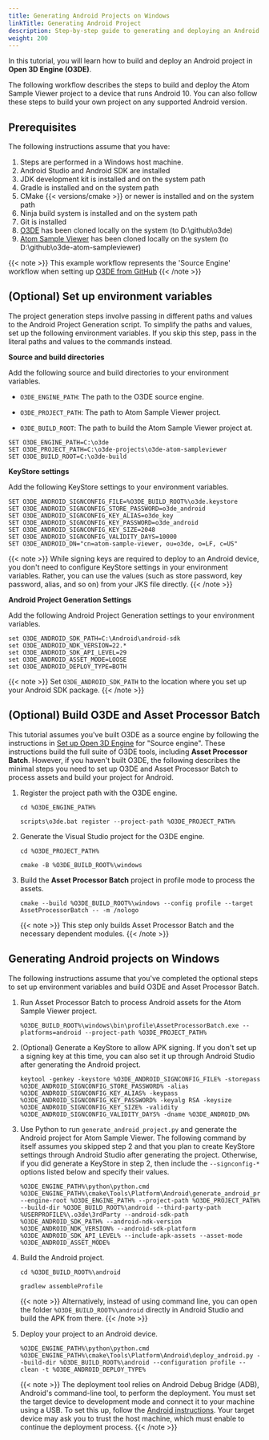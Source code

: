 ```yaml
---
title: Generating Android Projects on Windows
linkTitle: Generating Android Project
description: Step-by-step guide to generating and deploying an Android project for Open 3D Engine (O3DE).
weight: 200
---
```



In this tutorial, you will learn how to build and deploy an Android project in **Open 3D Engine (O3DE)**.

The following workflow describes the steps to build and deploy the Atom Sample Viewer project to a device that runs Android 10. You can also follow these steps to build your own project on any supported Android version. 

## Prerequisites

The following instructions assume that you have:

1.  Steps are performed in a Windows host machine.
2.  Android Studio and Android SDK are installed
3.  JDK development kit is installed and on the system path
4.  Gradle is installed and on the system path
5.  CMake {{< versions/cmake >}} or newer is installed and on the system path
6.  Ninja build system is installed and on the system path
7.  Git is installed
8.  [O3DE](https://github.com/o3de/o3de.git) has been cloned locally on the system (to D:\\github\\o3de)
9.  [Atom Sample Viewer](https://github.com/o3de/o3de-atom-sampleviewer.git) has been cloned locally on the system (to D:\\github\\o3de-atom-sampleviewer)

{{< note >}}
This example workflow represents the 'Source Engine' workflow when setting up [O3DE from GitHub](/docs/welcome-guide/setup/setup-from-github)
{{< /note >}}


## (Optional) Set up environment variables

The project generation steps involve passing in different paths and values to the Android Project Generation script. To simplify the paths and values, set up the following environment variables. If you skip this step, pass in the literal paths and values to the commands instead. 

**Source and build directories**

Add the following source and build directories to your environment variables.

- `O3DE_ENGINE_PATH`: The path to the O3DE source engine.

- `O3DE_PROJECT_PATH`: The path to Atom Sample Viewer project.  

- `O3DE_BUILD_ROOT`: The path to build the Atom Sample Viewer project at.
  
```
SET O3DE_ENGINE_PATH=C:\o3de
SET O3DE_PROJECT_PATH=C:\o3de-projects\o3de-atom-sampleviewer
SET O3DE_BUILD_ROOT=C:\o3de-build
```

**KeyStore settings**

Add the following KeyStore settings to your environment variables.

```
SET O3DE_ANDROID_SIGNCONFIG_FILE=%O3DE_BUILD_ROOT%\o3de.keystore
SET O3DE_ANDROID_SIGNCONFIG_STORE_PASSWORD=o3de_android
SET O3DE_ANDROID_SIGNCONFIG_KEY_ALIAS=o3de_key
SET O3DE_ANDROID_SIGNCONFIG_KEY_PASSWORD=o3de_android
SET O3DE_ANDROID_SIGNCONFIG_KEY_SIZE=2048
SET O3DE_ANDROID_SIGNCONFIG_VALIDITY_DAYS=10000
SET O3DE_ANDROID_DN="cn=atom-sample-viewer, ou=o3de, o=LF, c=US"
```

{{< note >}}
While signing keys are required to deploy to an Android device, you don't need to configure KeyStore settings in your environment variables. Rather, you can use the values (such as store password, key password, alias, and so on) from your JKS file directly.
{{< /note >}}


**Android Project Generation Settings**

Add the following Android Project Generation settings to your environment variables.

```
set O3DE_ANDROID_SDK_PATH=C:\Android\android-sdk
set O3DE_ANDROID_NDK_VERSION=22.*
set O3DE_ANDROID_SDK_API_LEVEL=29
set O3DE_ANDROID_ASSET_MODE=LOOSE
set O3DE_ANDROID_DEPLOY_TYPE=BOTH
```

{{< note >}}
Set `O3DE_ANDROID_SDK_PATH` to the location where you set up your Android SDK package.
{{< /note >}}


## (Optional) Build O3DE and Asset Processor Batch

This tutorial assumes you've built O3DE as a source engine by following the instructions in [Set up Open 3D Engine](/docs/welcome-guide/setup/setup-from-github/) for "Source engine". These instructions build the full suite of O3DE tools, including **Asset Processor Batch**. However, if you haven't built O3DE, the following describes the minimal steps you need to set up O3DE and Asset Processor Batch to process assets and build your project for Android.

1. Register the project path with the O3DE engine.
   
    ```
    cd %O3DE_ENGINE_PATH%

    scripts\o3de.bat register --project-path %O3DE_PROJECT_PATH%

    ```

2. Generate the Visual Studio project for the O3DE engine.
   
    ```
    cd %O3DE_PROJECT_PATH%

    cmake -B %O3DE_BUILD_ROOT%\windows
    ```

3. Build the **Asset Processor Batch** project in profile mode to process the assets.
    ```
    cmake --build %O3DE_BUILD_ROOT%\windows --config profile --target AssetProcessorBatch -- -m /nologo
    ```
    {{< note >}}
This step only builds Asset Processor Batch and the necessary dependent modules.
    {{< /note >}}

## Generating Android projects on Windows  
The following instructions assume that you've completed the optional steps to set up environment variables and build O3DE and Asset Processor Batch.

1. Run Asset Processor Batch to process Android assets for the Atom Sample Viewer project.
   
    ```
    %O3DE_BUILD_ROOT%\windows\bin\profile\AssetProcessorBatch.exe --platforms=android --project-path %O3DE_PROJECT_PATH%
    ```

2. (Optional) Generate a KeyStore to allow APK signing. If you don't set up a signing key at this time, you can also set it up through Android Studio after generating the Android project.
   
    ```
    keytool -genkey -keystore %O3DE_ANDROID_SIGNCONFIG_FILE% -storepass %O3DE_ANDROID_SIGNCONFIG_STORE_PASSWORD% -alias %O3DE_ANDROID_SIGNCONFIG_KEY_ALIAS% -keypass %O3DE_ANDROID_SIGNCONFIG_KEY_PASSWORD% -keyalg RSA -keysize %O3DE_ANDROID_SIGNCONFIG_KEY_SIZE% -validity %O3DE_ANDROID_SIGNCONFIG_VALIDITY_DAYS% -dname %O3DE_ANDROID_DN%
    ```

3. Use Python to run `generate_android_project.py` and generate the Android project for Atom Sample Viewer. The following command by itself assumes you skipped step 2 and that you plan to create KeyStore settings through Android Studio after generating the project. Otherwise, if you did generate a KeyStore in step 2, then include the `--signconfig-*` options listed below and specify their values.
   
    ```
    %O3DE_ENGINE_PATH%\python\python.cmd %O3DE_ENGINE_PATH%\cmake\Tools\Platform\Android\generate_android_project.py --engine-root %O3DE_ENGINE_PATH% --project-path %O3DE_PROJECT_PATH% --build-dir %O3DE_BUILD_ROOT%\android --third-party-path %USERPROFILE%\.o3de\3rdParty --android-sdk-path %O3DE_ANDROID_SDK_PATH% --android-ndk-version %O3DE_ANDROID_NDK_VERSION% --android-sdk-platform %O3DE_ANDROID_SDK_API_LEVEL% --include-apk-assets --asset-mode %O3DE_ANDROID_ASSET_MODE%
    ```

4. Build the Android project.

    ```
    cd %O3DE_BUILD_ROOT%\android

    gradlew assembleProfile
    ```

    {{< note >}}
Alternatively, instead of using command line, you can open the folder `%O3DE_BUILD_ROOT%\android` directly in Android Studio and build the APK from there.
    {{< /note >}}


5. Deploy your project to an Android device.
   
    ```
    %O3DE_ENGINE_PATH%\python\python.cmd %O3DE_ENGINE_PATH%\cmake\Tools\Platform\Android\deploy_android.py --build-dir %O3DE_BUILD_ROOT%\android --configuration profile --clean -t %O3DE_ANDROID_DEPLOY_TYPE%
    ```
    {{< note >}}
The deployment tool relies on Android Debug Bridge (ADB), Android's command-line tool, to perform the deployment. You must set the target device to development mode and connect it to your machine using a USB. To set this up, follow the [Android instructions](https://developer.android.com/studio/debug/dev-options). Your target device may ask you to trust the host machine, which must enable to continue the deployment process.
    {{< /note >}}
